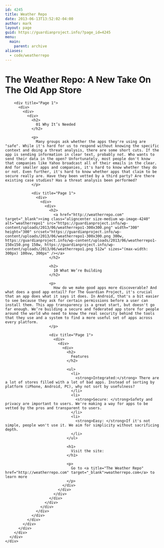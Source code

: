 ```yaml
---
id: 4245
title: Weather Repo
date: 2013-06-13T13:52:02-04:00
author: mark
layout: page
guid: https://guardianproject.info/?page_id=4245
menu:
  main:
    parent: archive
aliases:
  - code/weatherrepo
---
```

<div title="Page 1">
  <div>
    <div>
      <div>
        <h1>
          The Weather Repo: A New Take On The Old App Store
        </h1>
        
        <div title="Page 1">
          <div>
            <div>
              <div>
                <h2>
                  01 Why It’s Needed
                </h2>
                
                <p>
                  Many groups ask whether the apps they're using are "safe". While it's hard for us to respond without knowing the specific context and doing a threat analysis, there are some short cuts. If the app is sending information in clear text, probably not. Who wants to send their data in the open? Unfortunately, most people don't know that companies like Yahoo broadcast all of their emails in the clear. And for smaller apps and companies, it's hard to know whether they do or not. Even further, it's hard to know whether apps that claim to be secure really are. Have they been vetted by a third party? Are there existing case studies? Has a threat analysis been performed?
                </p>
                
                <div title="Page 1">
                  <div>
                    <div>
                      <div>
                        <h2>
                          <a href="http://weatherrepo.com" target="_blank"><img class="aligncenter size-medium wp-image-4240" alt="weatherrepo1" src="https://guardianproject.info/wp-content/uploads/2013/06/weatherrepo1-300x300.png" width="300" height="300" srcset="https://guardianproject.info/wp-content/uploads/2013/06/weatherrepo1-300x300.png 300w, https://guardianproject.info/wp-content/uploads/2013/06/weatherrepo1-150x150.png 150w, https://guardianproject.info/wp-content/uploads/2013/06/weatherrepo1.png 512w" sizes="(max-width: 300px) 100vw, 300px" /></a>
                        </h2>
                        
                        <h2>
                          10 What We’re Building
                        </h2>
                        
                        <p>
                          How do we make good apps more discoverable? And what does a good app entail? For The Guardian Project, it's crucial that an app does what it says it does. In Android, that's a bit easier to see because they ask for certain permissions before a user can install them. This app transparency is a great start, but doesn't go far enough. We’re building a secure and federated app store for people around the world who need to know the real security behind the tools that they use and a system to find a more useful set of apps across every platform.
                        </p>
                        
                        <div title="Page 1">
                          <div>
                            <div>
                              <div>
                                <h2>
                                  Features
                                </h2>
                                
                                <ul>
                                  <li>
                                    <strong>Integrated:</strong> There are a lot of stores filled with a lot of bad apps. Instead of sorting by platform (iPhone, Android, PC), why not sort by usefulness?
                                  </li>
                                  <li>
                                    <strong>Secure: </strong>Safety and privacy are important to users. We're making a way for apps to be vetted by the pros and transparent to users.
                                  </li>
                                  <li>
                                    <strong>Easy: </strong>If it's not simple, people won't use it. We aim for simplicity without sacrificing depth.
                                  </li>
                                </ul>
                                
                                <h1>
                                  Visit the site:
                                </h1>
                                
                                <p>
                                  Go to <a title="The Weather Repo" href="http://weatherrepo.com" target="_blank">weatherrepo.com</a> to learn more
                                </p>
                              </div>
                            </div>
                          </div>
                        </div>
                      </div>
                    </div>
                  </div>
                </div>
              </div>
            </div>
          </div>
        </div>
      </div>
    </div>
  </div>
</div>